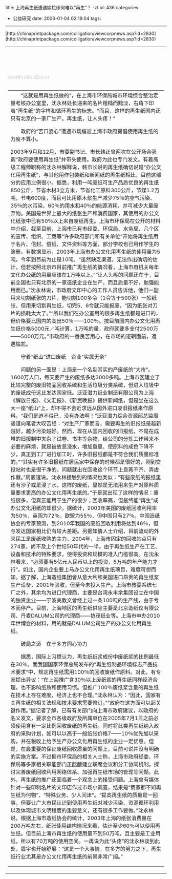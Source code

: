title: 上海再生纸遭遇尴尬缘何难以“再生”？ -zt
id: 436
categories:
  - 公益研究
date: 2006-01-04 02:19:04
tags:
---

<div id="msgcns!9697D6160EFEBC17!515" class="bvMsg">[http://chinaprintpackage.com/colligation/viewcorpnews.asp?id=2830](http://chinaprintpackage.com/colligation/viewcorpnews.asp?id=2830) 
<div>
<table cellspacing="0" cellpadding="5" width="100%" border="0">
<tbody>
<tr>
<td style="font-size:15pt;">

<font face="新宋体"></font> 
</td></tr>
<tr>
<td style="font-size:12px;" height="30">

<font color="#c0c0c0">2004年12月15日13:51</font>    
</td></tr>
<tr>
<td width="100%">

<table border="0">
<tbody>
<tr>
<td>　　“这就是用再生纸做的”，在上海市环保局城市环境综合整治定量考核办公室里，沈永林处长递来的名片粗糙而黯淡，右角下印着“再生纸”的字样和循环再生的标志。“而且，这样的再生纸国内还只有北京的一家厂生产。再生纸，让人头疼！”

　　政府的“苦口婆心”遭遇市场尴尬上海市政府提倡使用再生纸的力度不算小。

2003年9月和12月，市委副书记、市长韩正曾两次在公开场合强调“政府要使用再生纸”并带头使用。政府为此也专门发文。有着高级工程师职称的沈永林解释说，韩市长说的再生纸确切说是“办公文化用再生纸”，与其他用作包装纸和新闻纸的再生纸相比，目前这部分的应用比例很小。据悉，利用一吨废纸可生产品质优良的再生纸850公斤，节省木材3立方米，节省化工原料300公斤，节煤1.2万吨，节电600度，而且可比用原木浆生产减少75％的空气污染、35％的水污染、60％的用水和40％的能源消耗，并可减少大量废弃物。美国是世界上最大的纸张生产和消费国家，其使用的办公文化纸张中已有50％以上来自废纸再生。上海市环保局在公开的材料中介绍，截至目前，上海市已有市经委、环保局、水务局、几个区的宣传、组织、工商等“许多政府部门和有关单位”开始将再生纸用于名片、信封、信纸、文件资料等方面，部分学校也已用作学生的簿册。有数据显示，2003年上海市办公文化用再生纸的使用量为5吨，今年到目前为止是10吨。“虽然缺乏渠道，无法作出确切的估计，但若按照北京市目前推广再生纸的情况看，上海市府机关每年文化办公纸的用量应该在1万吨以上。”“让人头疼的问题还在于，目前全国也只有北京的一家造纸企业在生产，而且质量不好，勉强能用而已。”沈永林说，市政府文印中心的工作人员告诉他，他们一副用来切割纸张的刀片，能切割100多令（1令等于500张）一般纸张，但用来切割再生纸，切完5、6令就只能报废，“因为纸张对刀片的损耗太大了。”“所以我们在办公室用的很多再生纸都是进口的，但价格要比国内的高出50％——100％。按目前国内办公文化用再生纸价格5000元／吨计算，1万吨的量，政府就要多支付2500万——5000万元。”市政府的一番良苦用心，在市场的逻辑面前，遭遇尴尬。

　　守着“纸山”进口废纸　企业“实属无奈”

　　问题的另一面是：上海是一个名副其实的产废纸的“大市”。1600万人口，每天要产生的废纸多达3000多吨。上海市区建立了比较完整的废旧物品回收系统和生活垃圾分类系统，但进入垃圾中的废纸成份远比发达国家低。泛亚潜力纸业制造有限公司为上海《解放日报》、《文汇报》、《新民晚报》提供新闻纸，但是坐在这么大一座“纸山”上，却不得不舍近求远从国外进口废旧报纸来作原料。“我们是迫不得已，没有办法啊！”泛亚潜力综合资源部总监周骏谊向笔者大叹苦经：“对生产厂家而言，需要再生的旧报纸是越新越好，越少污染越好。然而，现在从国内回收的旧报纸，不是在成堆的旧报制中夹杂了试卷、书本等杂物，给公司的分拣工作带来不必要的麻烦，就是被故意浸水，增加重量、使原料的成色下降不少，真正到工厂进行加工时，许多旧报纸都是不符合我们质量标准的。”“其实有许多旧报纸在居民家中保存的时候都是很好的，刚到交投站时也是很干净的，问题就出在回收这个环节上良莠不齐、弄虚作假。”周骏谊说。沈永林接触到的情况也类似：“有些废纸的报纸里还有沙子或是浸了水，这样的废纸，显然是无法用来生产对原料质量要求更高的办公文化用再生纸的。”于是就出现了这样的情况：废纸很多，但真正能用于生产的很少；回收率高，但最终能“再生”成办公文化用纸的却很少。据统计，2003年美国的废纸回收利用率为50％，英国为72％，欧盟为55％，但中国只有27％。中国造纸协会的专家预测，到2010年我国的废纸回收利用将达到46％，但与发达国家相比仍有较大差距。另据知情人士介绍，目前流动的外来民工是废纸收购的主力，2004年，上海市固定的回收站点只有274家，尚不及上个世纪50年代的一半。由于再生纸生产在工艺、设备和技术的特殊要求，使得投资和规模的准入门槛很高。在沈永林看来，“必须要有5亿元人民币以上的投资，5万吨的年产能力才行”。如此，国内企业要上马办公文化用再生纸项目，难度可想而知。据了解，上海造纸集团曾从意大利和美国进口昂贵的再生纸浆生产设备，2001年验收，但至今未投入生产。上海市教委系统七厂之外，其余均为进口代理商，主要是台湾永丰余集团设立在中国的独资企业——宁波美敦文曾经上过一条100吨的生产线，由于亏本而停产。目前，上海地区的再生纸供应主要是北京造纸仪有限公司、丹麦DALUM公司的代理商——协茂纸业等。上海市申办2010年世博会的材料，用的就是DALUM公司生产的办公文化用再生纸。

　　破局之道　在于多方同心协力

　　据悉，国际上习惯认为，再生纸纸浆成份中废纸浆的比例最低在30％。而我国国家环保总局发布的“再生纸制品环境标志产品技术要求”中，规定再生纸需用100％的回收废纸作原料。对此，有专家提出异议：“在上海推广含30％以上废纸浆的再生纸同样经济合理，也不影响纸质和使用习惯。但推广100％废纸浆含量的再生纸在技术上存在难度，经济上也不合理。”沈永林认为：“因此，国家有关再生纸的相关法规和技术要求需要修订。”“政府在这方面可以起关键作用。”据记者了解，已有有关部门向上海市政府建议，以政府的名义发文，要求全市各级政府及所属单位在2005年7月1日之前必须使用含有一定比例回收废纸的再生纸。同时将此类再生纸纳入政府的采购计划，如可以以高于一般纸张价格7——10％优先加以采购，并在税收上给予生产办公文化用再生纸的企业一定优惠。但是，在最重要的保证废纸回收质量的问题上，目前可说并没有明确的实施方案。不过据市环保局的相关人士称，上海市政府经委、环保局等多家相关职能部门正酝酿建立联席会议和分工协同机制，探讨完善废纸回收利用网络体系、加强再生纸市场的管理等问题。此外，再生纸的推广还面临着一个观念上的接受问题。上海曾有媒体针对一些印制名片的文印店作过市场小调查，结果是“商家都不知再生纸为何物”、“特殊业务、少人问津”。“提高再生纸的质量是一回事，但要让广大市民认识到使用再生纸对减少污染、资源循环利用以及体现城市文明程度的重要意义，还有很多工作要做。”沈永林说。根据上海市造纸协会的统计，2003年上海的纸张消费量在200万吨左右，纸张使用结构情况来看，估计至少60％可以使用再生纸。但目前上海市再生纸的使用量不到50万吨，且主要是工业用纸，所以有70万吨的使用空间。一再说为此“头疼”的沈永林谈到此处，眉宇也开始舒展：“这是一个大事情，在多方的努力之下，再生纸行业尤其是办公文化用再生纸的前景非常广阔。”  </td></tr></tbody></table>
</td></tr></tbody></table></div></div>